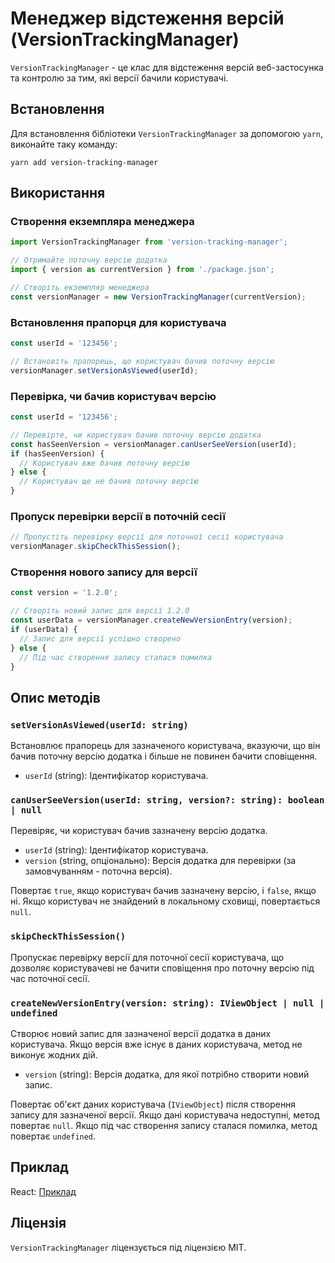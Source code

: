# Менеджер відстеження версій (VersionTrackingManager)

`VersionTrackingManager` - це клас для відстеження версій веб-застосунка та контролю за тим, які версії бачили користувачі.

## Встановлення

Для встановлення бібліотеки `VersionTrackingManager` за допомогою `yarn`, виконайте таку команду:

```shell
yarn add version-tracking-manager
```

## Використання

### Створення екземпляра менеджера

```javascript
import VersionTrackingManager from 'version-tracking-manager';

// Отримайте поточну версію додатка
import { version as currentVersion } from './package.json';

// Створіть екземпляр менеджера
const versionManager = new VersionTrackingManager(currentVersion);
```

### Встановлення прапорця для користувача

```javascript
const userId = '123456';

// Встановіть прапорець, що користувач бачив поточну версію
versionManager.setVersionAsViewed(userId);
```

### Перевірка, чи бачив користувач версію

```javascript
const userId = '123456';

// Перевірте, чи користувач бачив поточну версію додатка
const hasSeenVersion = versionManager.canUserSeeVersion(userId);
if (hasSeenVersion) {
  // Користувач вже бачив поточну версію
} else {
  // Користувач ще не бачив поточну версію
}
```

### Пропуск перевірки версії в поточній сесії

```javascript
// Пропустіть перевірку версії для поточної сесії користувача
versionManager.skipCheckThisSession();
```

### Створення нового запису для версії

```javascript
const version = '1.2.0';

// Створіть новий запис для версії 1.2.0
const userData = versionManager.createNewVersionEntry(version);
if (userData) {
  // Запис для версії успішно створено
} else {
  // Під час створення запису сталася помилка
}
```

## Опис методів

### `setVersionAsViewed(userId: string)`

Встановлює прапорець для зазначеного користувача, вказуючи, що він бачив поточну версію додатка і більше не повинен бачити сповіщення.

- `userId` (string): Ідентифікатор користувача.

### `canUserSeeVersion(userId: string, version?: string): boolean | null`

Перевіряє, чи користувач бачив зазначену версію додатка.

- `userId` (string): Ідентифікатор користувача.
- `version` (string, опціонально): Версія додатка для перевірки (за замовчуванням - поточна версія).

Повертає `true`, якщо користувач бачив зазначену версію, і `false`, якщо ні. Якщо користувач не знайдений в локальному сховищі, повертається `null`.

### `skipCheckThisSession()`

Пропускає перевірку версії для поточної сесії користувача, що дозволяє користувачеві не бачити сповіщення про поточну версію під час поточної сесії.

### `createNewVersionEntry(version: string): IViewObject | null | undefined`

Створює новий запис для зазначеної версії додатка в даних користувача. Якщо версія вже існує в даних користувача, метод не виконує жодних дій.

- `version` (string): Версія додатка, для якої потрібно створити новий запис.

Повертає об'єкт даних користувача (`IViewObject`) після створення запису для зазначеної версії. Якщо дані користувача недоступні, метод повертає `null`. Якщо під час створення запису сталася помилка, метод повертає `undefined`.

## Приклад
React:
[Приклад](https://github.com/westprophet/version-tracking-manager/blob/main/examples/REACT-EXAMPLE.ua.md)

## Ліцензія

`VersionTrackingManager` ліцензується під ліцензією MIT.
